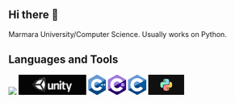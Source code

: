 ## Hi there 👋
  Marmara University/Computer Science. Usually works on Python.
<!--
**talhaucarr/talhaucarr** is a ✨ _special_ ✨ repository because its `README.md` (this file) appears on your GitHub profile.

Here are some ideas to get you started:

- 🔭 I’m currently working on ...
- 🌱 I’m currently learning ...
- 👯 I’m looking to collaborate on ...
- 🤔 I’m looking for help with ...
- 💬 Ask me about ...
- 📫 How to reach me: ...
- 😄 Pronouns: ...
- ⚡ Fun fact: ...
-->

  
## Languages and Tools
<p> 

<img height="40" src="https://upload.wikimedia.org/wikipedia/commons/thumb/9/9a/Visual_Studio_Code_1.35_icon.svg/1200px-Visual_Studio_Code_1.35_icon.svg.png">

<img height="40" src="./images/unity3d.png">
<img height="40" src="./images/c++.png">
<img height="40" src="./images/sharp.png">
<img height="40" src="./images/c.png">




<img height="40" src="./images/python.jpg">


</p>
<!--
## Projects
  #### > [BulletHell (Unity/C#)](https://github.com/ozdeger/BulletHell)
  #### > [BUGameJam (Unity/C#)](https://github.com/ozdeger/BUGameJam)
  #### > [Http web server using c (C)](https://github.com/talhaucarr/http-web-server-using-c)
  #### > [System programming homeworks (C)](https://github.com/talhaucarr/system-programming-homeworks)
  #### > [Games Tracker (Node.js)](https://github.com/talhaucarr/games-tracker)
  #### > [METUZA (Django/Python)](https://github.com/talhaucarr/METUZA)
  #### > [Student Automation (Python)](https://github.com/talhaucarr/-Student-Automation)
  #### > [xKral-TR-DiscordBot (Python)](https://github.com/talhaucarr/xKral_Tr-DiscordBot)
  #### > [JavaFX Simple Mp3 Player (Java/JavaFX)](https://github.com/talhaucarr/javafx-simple-mp3player)
  #### > [Urban Transformation (Java)](https://github.com/talhaucarr/-Urban-Transformation)
  #### > [8x8 Arduino Snake Game (Arduino)](https://github.com/talhaucarr/8x8-Arduino-Snake)
-->
  
